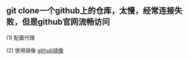 ## git clone一个github上的仓库，太慢，经常连接失败，但是github官网流畅访问

(1) 配置代理

(2) 使用镜像 [github镜像](https://github.com.cnpmjs.org/)